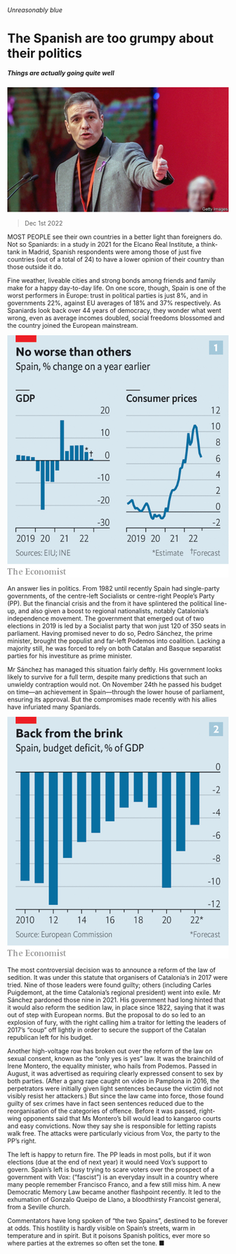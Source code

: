 ###### Unreasonably blue

# The Spanish are too grumpy about their politics 

##### Things are actually going quite well 

![image](images/20221203_EUP504.jpg) 

> Dec 1st 2022 

MOST PEOPLE see their own countries in a better light than foreigners do. Not so Spaniards: in a study in 2021 for the Elcano Real Institute, a think-tank in Madrid, Spanish respondents were among those of just five countries (out of a total of 24) to have a lower opinion of their country than those outside it do. 

Fine weather, liveable cities and strong bonds among friends and family make for a happy day-to-day life. On one score, though, Spain is one of the worst performers in Europe: trust in political parties is just 8%, and in governments 22%, against EU averages of 18% and 37% respectively. As Spaniards look back over 44 years of democracy, they wonder what went wrong, even as average incomes doubled, social freedoms blossomed and the country joined the European mainstream.

![image](images/20221203_EUC024.png) 


An answer lies in politics. From 1982 until recently Spain had single-party governments, of the centre-left Socialists or centre-right People’s Party (PP). But the financial crisis and the  from it have splintered the political line-up, and also given a boost to regional nationalists, notably Catalonia’s independence movement. The government that emerged out of two elections in 2019 is led by a Socialist party that won just 120 of 350 seats in parliament. Having promised never to do so, Pedro Sánchez, the prime minister, brought the populist and far-left Podemos into coalition. Lacking a majority still, he was forced to rely on both Catalan and Basque separatist parties for his investiture as prime minister.

Mr Sánchez has managed this situation fairly deftly. His government looks likely to survive for a full term, despite many predictions that such an unwieldy contraption would not. On November 24th he passed his budget on time—an achievement in Spain—through the lower house of parliament, ensuring its approval. But the compromises made recently with his allies have infuriated many Spaniards.

![image](images/20221203_EUC025.png) 


The most controversial decision was to announce a reform of the law of sedition. It was under this statute that organisers of Catalonia’s  in 2017 were tried. Nine of those leaders were found guilty; others (including Carles Puigdemont, at the time Catalonia’s regional president) went into exile. Mr Sánchez pardoned those nine in 2021. His government had long hinted that it would also reform the sedition law, in place since 1822, saying that it was out of step with European norms. But the proposal to do so led to an explosion of fury, with the right calling him a traitor for letting the leaders of 2017’s “coup” off lightly in order to secure the support of the Catalan republican left for his budget.

Another high-voltage row has broken out over the reform of the law on sexual consent, known as the “only yes is yes” law. It was the brainchild of Irene Montero, the equality minister, who hails from Podemos. Passed in August, it was advertised as requiring clearly expressed consent to sex by both parties. (After a gang rape caught on video in Pamplona in 2016, the perpetrators were initially given light sentences because the victim did not visibly resist her attackers.) But since the law came into force, those found guilty of sex crimes have in fact seen sentences reduced due to the reorganisation of the categories of offence. Before it was passed, right-wing opponents said that Ms Montero’s bill would lead to kangaroo courts and easy convictions. Now they say she is responsible for letting rapists walk free. The attacks were particularly vicious from Vox, the party to the PP’s right. 

The left is happy to return fire. The PP leads in most polls, but if it won elections (due at the end of next year) it would need Vox’s support to govern. Spain’s left is busy trying to scare voters over the prospect of a government with Vox:  (“fascist”) is an everyday insult in a country where many people remember Francisco Franco, and a few still miss him. A new Democratic Memory Law became another flashpoint recently. It led to the exhumation of Gonzalo Queipo de Llano, a bloodthirsty Francoist general, from a Seville church. 

Commentators have long spoken of “the two Spains”, destined to be forever at odds. This hostility is hardly visible on Spain’s streets, warm in temperature and in spirit. But it poisons Spanish politics, ever more so where parties at the extremes so often set the tone. ■

